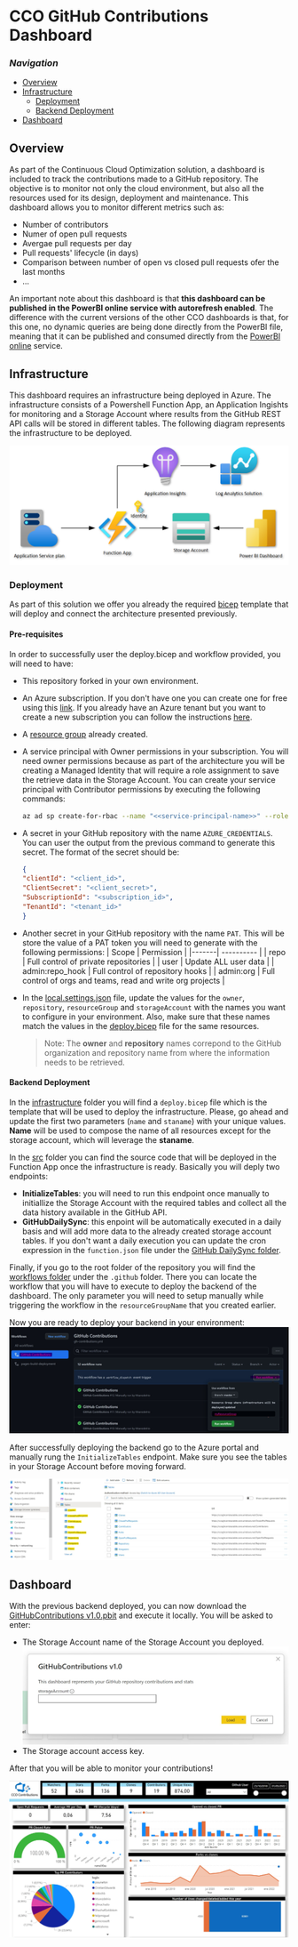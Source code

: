 # CCO GitHub Contributions Dashboard

### _Navigation_

- [Overview](#overview)
- [Infrastructure](#Infrastructure)
  - [Deployment](#deployment)
  - [Backend Deployment](#Backend-Deployment)
- [Dashboard](#dashboard)

## Overview

As part of the Continuous Cloud Optimization solution, a dashboard is included to track the contributions made to a GitHub repository. The objective is to monitor not only the cloud environment, but also all the resources used for its design, deployment and maintenance. This dashboard allows you to monitor different metrics such as:
- Number of contributors
- Numer of open pull requests
- Avergae pull requests per day
- Pull requests' lifecycle (in days)
- Comparison between number of open vs closed pull requests ofer the last months
- ...

An important note about this dashboard is that **this dashboard can be published in the PowerBI online service with autorefresh enabled**. The difference with the current versions of the other CCO dashboards is that, for this one, no dynamic queries are being done directly from the PowerBI file, meaning that it can be published and consumed directly from the [PowerBI online](https://docs.microsoft.com/en-us/power-bi/create-reports/desktop-upload-desktop-files) service. 

## Infrastructure

This dashboard requires an infrastructure being deployed in Azure. The infrastructure consists of a Powershell Function App, an Application Ingishts for monitoring and a Storage Account where results from the GitHub REST API calls will be stored in different tables. The following diagram represents the infrastructure to be deployed.

![GitHub Dashboard Architecture](/install/images/github-dashboard-architecture.png)

### Deployment

As part of this solution we offer you already the required [bicep](https://docs.microsoft.com/en-us/azure/azure-resource-manager/bicep/overview) template that will deploy and connect the architecture presented previously.

#### Pre-requisites

In order to successfully user the deploy.bicep and workflow provided, you will need to have:
- This repository forked in your own environment.
- An Azure subscription. If you don't have one you can create one for free using this [link](https://azure.microsoft.com/en-us/free/search/?OCID=AID2200258_SEM_069a8abd963111ebbd21e8d33199249f:G:s&ef_id=069a8abd963111ebbd21e8d33199249f:G:s&msclkid=069a8abd963111ebbd21e8d33199249f). If you already have an Azure tenant but you want to create a new subscription you can follow the instructions [here](https://docs.microsoft.com/en-us/azure/cost-management-billing/manage/create-subscription#:~:text=On%20the%20Customers%20page%2C%20select%20the%20customer.%20In,page%2C%20select%20%2B%20Add%20to%20create%20a%20subscription.).
- A [resource group](https://docs.microsoft.com/en-us/azure/azure-resource-manager/management/manage-resource-groups-portal) already created.
- A service principal with Owner permissions in your subscription. You will need owner permissions because as part of the architecture you will be creating a Managed Identity that will require a role assignment to save the retrieve data in the Storage Account. You can create your service principal with Contributor permissions by executing the following commands:
    ```sh
    az ad sp create-for-rbac --name "<<service-principal-name>>" --role "Contributor" --output "json"
    ```
- A secret in your GitHub repository with the name `AZURE_CREDENTIALS`. You can user the output from the previous command to generate this secret. The format of the secret should be:
    ```json
    {
    "clientId": "<client_id>",
    "ClientSecret": "<client_secret>",
    "SubscriptionId": "<subscription_id>",
    "TenantId": "<tenant_id>"
    }
    ```
- Another secret in your GitHub repository with the name `PAT`. This will be store the value of a PAT token you will need to generate with the following permissions:
    | Scope | Permission |
    |-------| ---------- |
    | repo | Full control of private repositories |
    | user | Update ALL user data |
    | admin:repo_hook | Full control of repository hooks |
    | admin:org | Full control of orgs and teams, read and write org projects |
- In the [local.settings.json](./src/local.settings.json) file, update the values for the `owner`, `repository`, `resourceGroup` and `storageAccount` with the names you want to configure in your environment. Also, make sure that these names match the values in the [deploy.bicep](./infrastructure/deploy.bicep) file for the same resources.

    > Note: The **owner** and **repository** names correpond to the GitHub organization and repository name from where the information needs to be retrieved.

#### Backend Deployment

In the [infrastructure](./infrastructure/) folder you will find a `deploy.bicep` file which is the template that will be used to deploy the infrastructure. Please, go ahead and update the first two parameters (`name` and `staname`) with your unique values. **Name** will be used to compose the name of all resources except for the storage account, which will leverage the **staname**.

In the [src](./src/) folder you can find the source code that will be deployed in the Function App once the infrastructure is ready. Basically you will deply two endpoints:
- **InitializeTables**: you will need to run this endpoint once manually to initiallize the Storage Account with the required tables and collect all the data history available in the GitHub API.
- **GitHubDailySync**: this enpoint will be automatically executed in a daily basis and will add more data to the already created storage account tables. If you don't want a daily execution you can update the cron expression in the `function.json` file under the [GitHub DailySync folder](./src/GitHubContributions/GitHubDailySync/).

Finally, if you go to the root folder of the repository you will find the [workflows folder](/.github/workflows/) under the `.github` folder. There you can locate the workflow that you will have to execute to deploy the backend of the dashboard. The only parameter you will need to setup manually while triggering the workflow in the `resourceGroupName` that you created earlier.

Now you are ready to deploy your backend in your environment:
![deploy-backend](/install/images/run-workflow.jpg)

After successfully deploying the backend go to the Azure portal and manually rung the `InitializeTables` endpoint. Make sure you see the tables in your Storage Account before moving forward.

![storage-tables](/install/images/storage-tables.jpg)

## Dashboard

With the previous backend deployed, you can now download the [GitHubContributions v1.0.pbit](./GitHubContributions%20v1.0.pbit) and execute it locally. You will be asked to enter:
- The Storage Account name of the Storage Account you deployed.
![Storage Account Name](/install/images/github-storage-account.jpg)
- The Storage account access key.

After that you will be able to monitor your contributions!

![GitHub Contributions](/install/images/Github-contributions-dashboard.jpg)